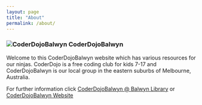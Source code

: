 ```yaml
---
layout: page
title: "About"
permalink: /about/
---
```



### ![CoderDojoBalwyn](favicon-32x32.png)  CoderDojoBalwyn

Welcome to this CoderDojoBalwyn website which has various resources for our ninjas.  CoderDojo is a free coding club for kids 7-17 and CoderDojoBalwyn is our local group in the eastern suburbs of Melbourne, Australia. 

For further information click [CoderDojoBalwyn @ Balwyn Library](https://zen.coderdojo.com/dojos/au/balwyn-vic/balwyn-balwyn-library) or [CoderDojoBalwyn Website](https://balwynau.wixsite.com/coderdojo)
